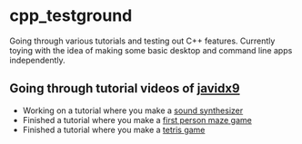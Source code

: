 # cpp_testground
Going through various tutorials and testing out C++ features. Currently toying 
with the idea of making some basic desktop and command line apps independently.

## Going through tutorial videos of [javidx9](https://www.youtube.com/channel/UC-yuWVUplUJZvieEligKBkA)
* Working on a tutorial where you make a [sound synthesizer](https://www.youtube.com/watch?v=tgamhuQnOkM)
* Finished a tutorial where you make a [first person maze game](https://www.youtube.com/watch?v=xW8skO7MFYw)
* Finished a tutorial where you make a [tetris game](https://www.youtube.com/watch?v=8OK8_tHeCIA)
